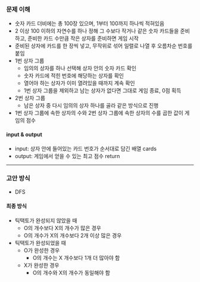 ### 문제 이해
- 숫자 카드 더비에는 총 100장 있으며, 1부터 100까지 하나씩 적혀있음
- 2 이상 100 이하의 자연수를 하나 정해 그 수보다 작거나 같은 숫자 카드들을 준비하고, 준비한 카드 수만큼 작은 상자를 준비하면 게임 시작
- 준비된 상자에 카드를 한 장씩 넣고, 무작위로 섞어 일렬로 나열 후 오름차순 번호를 붙임
- 1번 상자 그룹
  - 임의의 상자를 하나 선택해 상자 안의 숫자 카드 확인
  - 숫자 카드에 적힌 번호에 해당하는 상자를 확인
  - 열어야 하는 상자가 이미 열려있을 때까지 계속 확인
  - 1번 상자 그룹을 제외하고 남는 상자가 없다면 그대로 게임 종료, 0점 획득
- 2번 상자 그룹
  - 남은 상자 중 다시 임의의 상자 하나를 골라 같은 방식으로 진행
- 1번 상자 그룹에 속한 상자의 수와 2번 상자 그룹에 속한 상자의 수를 곱한 값이 게임의 점수
#### input & output
- input: 상자 안에 들어있는 카드 번호가 순서대로 담긴 배열 cards
- output: 게임에서 얻을 수 있는 최고 점수 return
---
### 고안 방식
- DFS
#### 최종 방식
- 틱택토가 완성되지 않았을 때
    - O의 개수보다 X의 개수가 많은 경우
    - O의 개수가 X의 개수보다 2개 이상 많은 경우
- 틱택토가 완성되었을 때
    - O가 완성한 경우
        - O의 개수는 X 개수보다 1개 더 많아야 함
    - X가 완성한 경우
        - O의 개수와 X의 개수가 동일해야 함